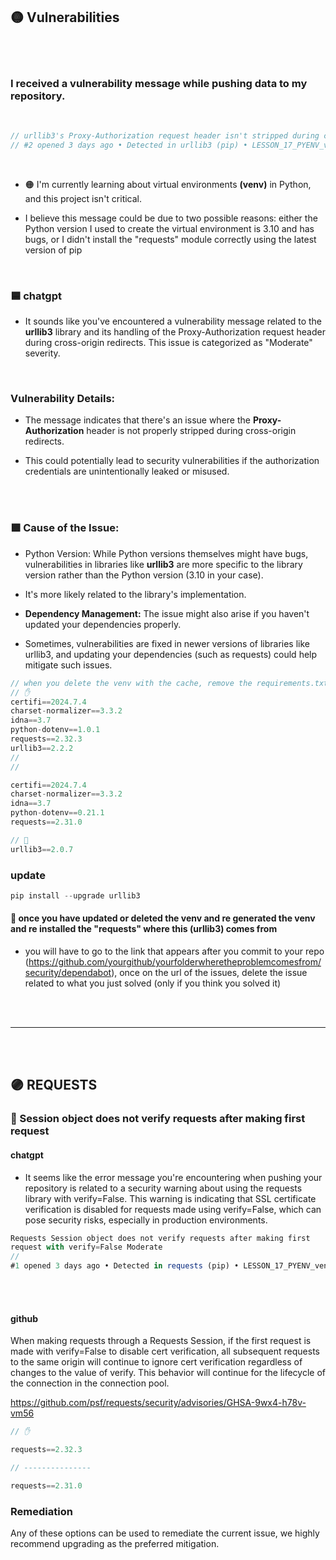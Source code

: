 ## 🟡 Vulnerabilities

<br>
<br>


### I received a vulnerability message while pushing data to my repository.

<br>

```javascript
// urllib3's Proxy-Authorization request header isn't stripped during cross-origin redirects Moderate
// #2 opened 3 days ago • Detected in urllib3 (pip) • LESSON_17_PYENV_venv_test/requirements.txt
```

<br>

- 🟠 I'm currently learning about virtual environments **(venv)** in Python, and this project isn't critical.

- I believe this message could be due to two possible reasons: either the Python version I used to create the virtual environment is 3.10 and has bugs, or I didn't install the "requests" module correctly using the latest version of pip

<br>


### 🟦 chatgpt

- It sounds like you've encountered a vulnerability message related to the **urllib3** library and its handling of the Proxy-Authorization request header during cross-origin redirects. This issue is categorized as "Moderate" severity.

<br>



### Vulnerability Details:

- The message indicates that there's an issue where the **Proxy-Authorization** header is not properly stripped during cross-origin redirects.

- This could potentially lead to security vulnerabilities if the authorization credentials are unintentionally leaked or misused.

<br>
<br>


### 🟩 Cause of the Issue:

- Python Version: While Python versions themselves might have bugs, vulnerabilities in libraries like **urllib3** are more specific to the library version rather than the Python version (3.10 in your case).

- It's more likely related to the library's implementation.

- **Dependency Management:** The issue might also arise if you haven't updated your dependencies properly.

- Sometimes, vulnerabilities are fixed in newer versions of libraries like urllib3, and updating your dependencies (such as requests) could help mitigate such issues.

```javascript
// when you delete the venv with the cache, remove the requirements.txt also, check the python version you have within the interpreter and open the terminal with the + , dont split the terminal
// ✋
certifi==2024.7.4
charset-normalizer==3.3.2
idna==3.7
python-dotenv==1.0.1
requests==2.32.3
urllib3==2.2.2
//
//

certifi==2024.7.4
charset-normalizer==3.3.2
idna==3.7
python-dotenv==0.21.1
requests==2.31.0

// 🤾
urllib3==2.0.7
```

### update

```javascript
pip install --upgrade urllib3

```

#### 🔴 once you have updated or deleted the venv and re generated the venv and re installed the "requests" where this (urllib3) comes from

- you will have to go to the link that appears after you commit to your repo (https://github.com/yourgithub/yourfolderwheretheproblemcomesfrom/security/dependabot), once on the url of the issues, delete the issue related to what you just solved (only if you think you solved it)


<br>
<br>

---


<br>
<br>

## 🟣 REQUESTS

### 🔴 Session object does not verify requests after making first request

#### chatgpt

- It seems like the error message you're encountering when pushing your repository is related to a security warning about using the requests library with verify=False. This warning is indicating that SSL certificate verification is disabled for requests made using verify=False, which can pose security risks, especially in production environments.



```javascript
Requests Session object does not verify requests after making first
request with verify=False Moderate
//
#1 opened 3 days ago • Detected in requests (pip) • LESSON_17_PYENV_venv_test/requirements.txt
```


<br>
<br>

#### github


When making requests through a Requests Session, if the first request is made with verify=False to disable cert verification, all subsequent requests to the same origin will continue to ignore cert verification regardless of changes to the value of verify. This behavior will continue for the lifecycle of the connection in the connection pool.

https://github.com/psf/requests/security/advisories/GHSA-9wx4-h78v-vm56


```javascript
// ✋

requests==2.32.3

// ---------------

requests==2.31.0
```

### Remediation
Any of these options can be used to remediate the current issue, we highly recommend upgrading as the preferred mitigation.
